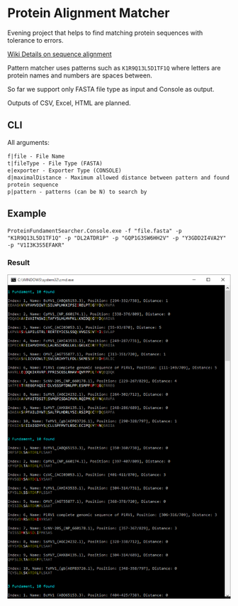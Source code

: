 # Protein Alignment Matcher

Evening project that helps to find matching protein sequences with tolerance to errors.

[Wiki Details on sequence alignment](https://en.wikipedia.org/wiki/Sequence_alignment)

Pattern matcher uses patterns such as `K1R9Q13L5D1TF1Q` where letters are 
protein names and numbers are spaces between.

So far we support only FASTA file type as input and Console as output.

Outputs of CSV, Excel, HTML are planned.

## CLI

All arguments:

	f|file - File Name
	t|fileType - File Type (FASTA)
	e|exporter - Exporter Type (CONSOLE)
	d|maximalDistance - Maximum allowed distance between pattern and found protein sequence
	p|pattern - patterns (can be N) to search by

## Example

	ProteinFundamentSearcher.Console.exe -f "file.fasta" -p "K1R9Q13L5D1TF1Q" -p "DL2ATDR1P" -p "GQP1G3SW6HH2V" -p "Y3GDD2I4VA2Y" -p "V1I3K3S5EFAKR"
	
### Result
	
![Result Example](resultExample.png)